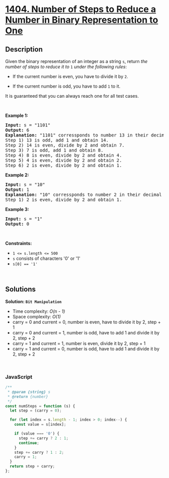 # [1404. Number of Steps to Reduce a Number in Binary Representation to One](https://leetcode.com/problems/number-of-steps-to-reduce-a-number-in-binary-representation-to-one)

## Description

<div class="_1l1MA" data-track-load="description_content"><p>Given the binary representation of an integer as a string <code>s</code>, return <em>the number of steps to reduce it to </em><code>1</code><em> under the following rules</em>:</p>

<ul>
	<li>
	<p>If the current number is even, you have to divide it by <code>2</code>.</p>
	</li>
	<li>
	<p>If the current number is odd, you have to add <code>1</code> to it.</p>
	</li>
</ul>

<p>It is guaranteed that you can always reach one for all test cases.</p>

<p>&nbsp;</p>
<p><strong class="example">Example 1:</strong></p>

<pre><strong>Input:</strong> s = "1101"
<strong>Output:</strong> 6
<strong>Explanation:</strong> "1101" corressponds to number 13 in their decimal representation.
Step 1) 13 is odd, add 1 and obtain 14.&nbsp;
Step 2) 14 is even, divide by 2 and obtain 7.
Step 3) 7 is odd, add 1 and obtain 8.
Step 4) 8 is even, divide by 2 and obtain 4.&nbsp; 
Step 5) 4 is even, divide by 2 and obtain 2.&nbsp;
Step 6) 2 is even, divide by 2 and obtain 1.&nbsp; 
</pre>

<p><strong class="example">Example 2:</strong></p>

<pre><strong>Input:</strong> s = "10"
<strong>Output:</strong> 1
<strong>Explanation:</strong> "10" corressponds to number 2 in their decimal representation.
Step 1) 2 is even, divide by 2 and obtain 1.&nbsp; 
</pre>

<p><strong class="example">Example 3:</strong></p>

<pre><strong>Input:</strong> s = "1"
<strong>Output:</strong> 0
</pre>

<p>&nbsp;</p>
<p><strong>Constraints:</strong></p>

<ul>
	<li><code>1 &lt;= s.length&nbsp;&lt;= 500</code></li>
	<li><code>s</code> consists of characters '0' or '1'</li>
	<li><code>s[0] == '1'</code></li>
</ul>
</div>

<p>&nbsp;</p>

## Solutions

**Solution: `Bit Manipulation`**

- Time complexity: <em>O(n - 1)</em>
- Space complexity: <em>O(1)</em>
- carry = 0 and current = 0, number is even, have to divide it by 2, step + 1
- carry = 0 and current = 1, number is odd, have to add 1 and divide it by 2, step + 2
- carry = 1 and current = 1, number is even, divide it by 2, step + 1
- carry = 1 and current = 0, number is odd, have to add 1 and divide it by 2, step + 2

<p>&nbsp;</p>

### **JavaScript**

```js
/**
 * @param {string} s
 * @return {number}
 */
const numSteps = function (s) {
  let step = (carry = 0);

  for (let index = s.length - 1; index > 0; index--) {
    const value = s[index];

    if (value === '0') {
      step += carry ? 2 : 1;
      continue;
    }
    step += carry ? 1 : 2;
    carry = 1;
  }
  return step + carry;
};
```
